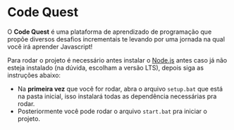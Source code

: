 # Code Quest

O **Code Quest** é uma plataforma de aprendizado de programação que propõe
diversos desafios incrementais te levando por uma jornada na qual você irá
aprender Javascript!

Para rodar o projeto é necessário antes instalar o [Node.js](https://nodejs.org/en/)
antes caso já não esteja instalado (na dúvida, escolham a versão LTS),
depois siga as instruções abaixo:

- Na **primeira vez** que você for rodar, abra o arquivo `setup.bat` que está
na pasta inicial, isso instalará todas as dependência necessárias pra rodar.
- Posteriormente você pode rodar o arquivo `start.bat` pra iniciar o projeto.